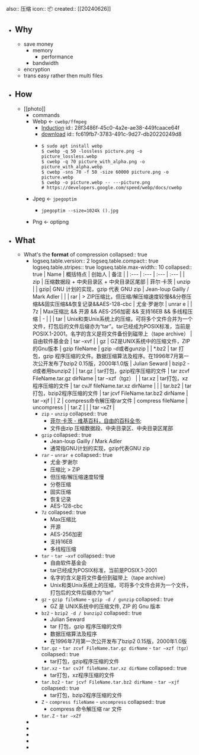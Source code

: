 also:: 压缩
icon:: 📦
created:: [[20240626]]

- ## Why
  - save money
    - memory
      - performance
    - bandwidth
  - encryption
  - trans easy rather then multi files
- ## How
  - [[photo]]
    - commands
    - Webp <- `cwebp/ffmpeg`
      - [Induction](https://developers.google.com/speed/webp)
        id:: 28f3486f-45c0-4a2e-ae38-449fcaace64f
      - [download](https://storage.googleapis.com/downloads.webmproject.org/releases/webp/index.html)
        id:: fc619fb7-3783-491c-9d27-db20220249d8
      - ```shell
        $ sudo apt install webp
        $ cwebp -q 50 -lossless picture.png -o picture_lossless.webp
        $ cwebp -q 70 picture_with_alpha.png -o picture_with_alpha.webp
        $ cwebp -sns 70 -f 50 -size 60000 picture.png -o picture.webp
        $ cwebp -o picture.webp -- ---picture.png
        # https://developers.google.com/speed/webp/docs/cwebp
        ```
    - Jpeg <- `jpegoptim`
      - ```shell
        jpegoptim --size=1024k ().jpg
        ```
    - Png <- optipng
- ## What
  - What's the **format** of compression
    collapsed:: true
    - logseq.table.version:: 2
      logseq.table.compact:: true
      logseq.table.stripes:: true
      logseq.table.max-width:: 10
      collapsed:: true
      | Name | 概括特点 | 创始人 | 备注 |
      | :--- | :--- | :--- | :--- |
      | zip | 压缩数据段 + 中央目录区 + 中央目录区尾部 | 菲尔·卡茨 | unzip |
      | gzip| GNU 计划的实现，gzip 代表 GNU zip | Jean-loup Gailly / Mark Adler |  |
      | rar | > ZIP压缩比，但压缩/解压缩速度较慢&&分卷压缩&&固实压缩&&恢复记录&&AES-128-cbc | 尤金·罗谢尔 | unrar e |
      | 7z | Max压缩比 && 开源 && AES-256加密 && 支持16EB && 多线程压缩 | - |  |
      | tar | Unix和类Unix系统上的压缩，可将多个文件合并为一个文件，打包后的文件后缀亦为“tar”。tar已经成为POSIX标准，当前是POSIX.1-2001。名字的含义是将文件备份到磁带上（tape archive） | 自由软件基金会 | tar –xvf |
      | gz | GZ是UNIX系统中的压缩文件，ZIP的Gnu版本 | gzip fileName | gzip -d或者gunzip |
      | *.bz2 | tar 打包，gzip 程序压缩的文件。数据压缩算法及程序。在1996年7月第一次公开发布了bzip2 0.15版，2000年1.0版 | Julian Seward | bzip2 -d或者用bunzip2 |
      | tar.gz | tar打包，gzip程序压缩的文件 | tar zcvf FileName.tar.gz dirName | tar –xzf（tgz） |
      | tar.xz | tar打包，xz程序压缩的文件 | tar cvJf fileName.tar.xz dirName |  |
      | tar.bz2 | tar打包，bzip2程序压缩的文件 | tar jcvf FileName.tar.bz2 dirName | tar –xjf |
      | Z | compress命令解压缩rar文件 | compress fileName | uncompress |
      | tar.Z |  |  | tar –xZf |
      - `zip` - `unzip`
        collapsed:: true
        - [菲尔·卡茨 - 维基百科，自由的百科全书](https://zh.m.wikipedia.org/zh-hans/%E8%8F%B2%E5%B0%94%C2%B7%E5%8D%A1%E8%8C%A8);
        - 文件由zip 压缩数据段、中央目录区、中央目录区尾部
      - `gzip`
        collapsed:: true
        - Jean-loup Gailly / Mark Adler
        - 通常指GNU计划的实现，gzip代表GNU zip
      - `rar` - `unrar e`
        collapsed:: true
        - 尤金·罗谢尔
        - 压缩比 \> ZIP
        - 但压缩/解压缩速度较慢
        - 分卷压缩
        - 固实压缩
        - 恢复记录
        - AES-128-cbc
      - `7z`
        collapsed:: true
        - Max压缩比
        - 开源
        - AES-256加密
        - 支持16EB
        - 多线程压缩
      - `tar` - `tar –xvf`
        collapsed:: true
        - 自由软件基金会
        - tar已经成为POSIX标准，当前是POSIX.1-2001
        - 名字的含义是将文件备份到磁带上（tape archive）
        - Unix和类Unix系统上的压缩，可将多个文件合并为一个文件，打包后的文件后缀亦为“tar”
      - `gz` - `gzip fileName` - `gzip -d / gunzip`
        collapsed:: true
        - GZ 是 UNIX系统中的压缩文件, ZIP 的 Gnu 版本
      - `bz2` - `bzip2 -d / bunzip2`
        collapsed:: true
        - Julian Seward
        - tar 打包，gzip 程序压缩的文件
        - 数据压缩算法及程序
        - 在1996年7月第一次公开发布了bzip2 0.15版，2000年1.0版
      - `tar.gz` - `tar zcvf FileName.tar.gz dirName` - `tar –xzf（tgz）`
        collapsed:: true
        - tar打包，gzip程序压缩的文件
      - `tar.xz` - `tar cvJf fileName.tar.xz dirName`
        collapsed:: true
        - tar打包，xz程序压缩的文件
      - `tar.bz2` - `tar jcvf FileName.tar.bz2 dirName` - `tar –xjf`
        collapsed:: true
        - tar打包，bzip2程序压缩的文件
      - `Z` - `compress fileName` - `uncompress`
        collapsed:: true
        - compress 命令解压缩 rar 文件
      - `tar.Z` - `tar –xZf`
    -
    -
    -
    -
    -
